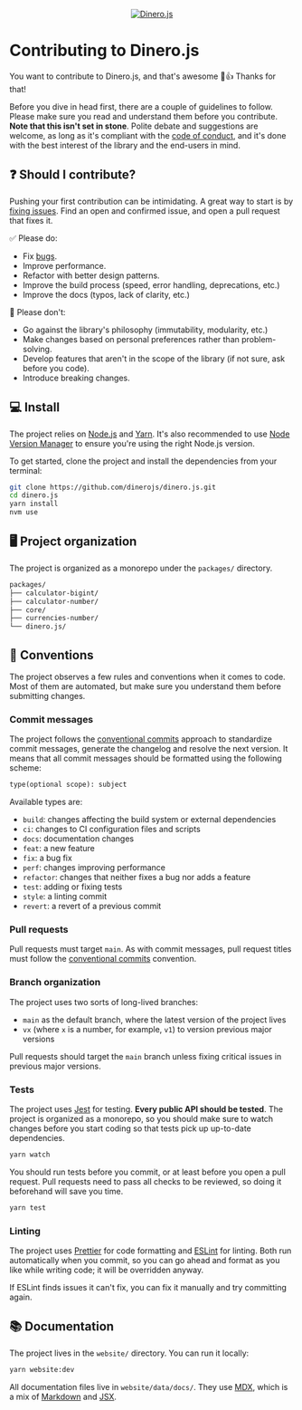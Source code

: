 <p align="center">
  <a href="https://v2.dinerojs.com/docs">
    <img alt="Dinero.js" src=".github/banner.png">
  </a>
</p>

# Contributing to Dinero.js

You want to contribute to Dinero.js, and that's awesome 🎉👍 Thanks for that!

Before you dive in head first, there are a couple of guidelines to follow. Please make sure you read and understand them before you contribute. **Note that this isn't set in stone**. Polite debate and suggestions are welcome, as long as it's compliant with the [code of conduct](CODE_OF_CONDUCT.md), and it's done with the best interest of the library and the end-users in mind.

## ❓ Should I contribute?

Pushing your first contribution can be intimidating. A great way to start is by [fixing issues](https://github.com/dinerojs/dinero.js/issues). Find an open and confirmed issue, and open a pull request that fixes it.

✅ Please do:

- Fix [bugs](https://github.com/dinerojs/dinero.js/issues).
- Improve performance.
- Refactor with better design patterns.
- Improve the build process (speed, error handling, deprecations, etc.)
- Improve the docs (typos, lack of clarity, etc.)

🚫 Please don't:

- Go against the library's philosophy (immutability, modularity, etc.)
- Make changes based on personal preferences rather than problem-solving.
- Develop features that aren't in the scope of the library (if not sure, ask before you code).
- Introduce breaking changes.

## 💻 Install

The project relies on [Node.js](https://nodejs.org/) and [Yarn](https://yarnpkg.com/). It's also recommended to use [Node Version Manager](https://github.com/nvm-sh/nvm) to ensure you're using the right Node.js version.

To get started, clone the project and install the dependencies from your terminal:

```sh
git clone https://github.com/dinerojs/dinero.js.git
cd dinero.js
yarn install
nvm use
```

## 🖥️ Project organization

The project is organized as a monorepo under the `packages/` directory.

```txt
packages/
├── calculator-bigint/
├── calculator-number/
├── core/
├── currencies-number/
└── dinero.js/
```

## 📖 Conventions

The project observes a few rules and conventions when it comes to code. Most of them are automated, but make sure you understand them before submitting changes.

### Commit messages

The project follows the [conventional commits](https://www.conventionalcommits.org/) approach to standardize commit messages, generate the changelog and resolve the next version. It means that all commit messages should be formatted using the following scheme:

```txt
type(optional scope): subject
```

Available types are:

- `build`: changes affecting the build system or external dependencies
- `ci`: changes to CI configuration files and scripts
- `docs`: documentation changes
- `feat`: a new feature
- `fix`: a bug fix
- `perf`: changes improving performance
- `refactor`: changes that neither fixes a bug nor adds a feature
- `test`: adding or fixing tests
- `style`: a linting commit
- `revert`: a revert of a previous commit

### Pull requests

Pull requests must target `main`. As with commit messages, pull request titles must follow the [conventional commits](https://www.conventionalcommits.org/) convention.

### Branch organization

The project uses two sorts of long-lived branches:

- `main` as the default branch, where the latest version of the project lives
- `vx` (where `x` is a number, for example, `v1`) to version previous major versions

Pull requests should target the `main` branch unless fixing critical issues in previous major versions.

### Tests

The project uses [Jest](https://jestjs.io/) for testing. **Every public API should be tested**. The project is organized as a monorepo, so you should make sure to watch changes before you start coding so that tests pick up up-to-date dependencies.

```sh
yarn watch
```

You should run tests before you commit, or at least before you open a pull request. Pull requests need to pass all checks to be reviewed, so doing it beforehand will save you time.

```sh
yarn test
```

### Linting

The project uses [Prettier](https://prettier.io/) for code formatting and [ESLint](https://eslint.org/) for linting. Both run automatically when you commit, so you can go ahead and format as you like while writing code; it will be overridden anyway.

If ESLint finds issues it can't fix, you can fix it manually and try committing again.

## 📚 Documentation

The project lives in the `website/` directory. You can run it locally:

```sh
yarn website:dev
```

All documentation files live in `website/data/docs/`. They use [MDX](https://mdxjs.com/), which is a mix of [Markdown](https://daringfireball.net/projects/markdown/syntax) and [JSX](https://reactjs.org/docs/introducing-jsx.html).
